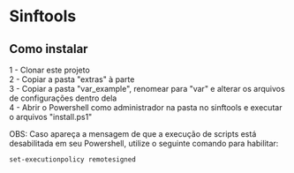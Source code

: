 # Sinftools

## Como instalar

1 - Clonar este projeto  
2 - Copiar a pasta "extras" à parte  
3 - Copiar a pasta "var_example", renomear para "var" e alterar os arquivos de configurações dentro dela  
4 - Abrir o Powershell como administrador na pasta no sinftools e executar o arquivos "install.ps1"  

OBS:
Caso apareça a mensagem de que a execução de scripts está desabilitada em seu Powershell, utilize o seguinte comando para habilitar:

	set-executionpolicy remotesigned
